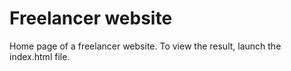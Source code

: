 # Freelancer website

Home page of a freelancer website.
To view the result, launch the index.html file.